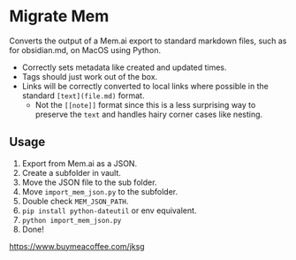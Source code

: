 # Migrate Mem

Converts the output of a Mem.ai export to standard markdown files, such as for obsidian.md, on MacOS using Python.

- Correctly sets metadata like created and updated times.
- Tags should just work out of the box.
- Links will be correctly converted to local links where possible in the standard `[text](file.md)` format.
  - Not the `[[note]]` format since this is a less surprising way to preserve the `text` and handles hairy corner cases like nesting.

## Usage

1. Export from Mem.ai as a JSON.
2. Create a subfolder in vault.
3. Move the JSON file to the sub folder.
4. Move `import_mem_json.py` to the subfolder.
5. Double check `MEM_JSON_PATH`.
6. `pip install python-dateutil` or env equivalent.
7. `python import_mem_json.py`
8. Done!

https://www.buymeacoffee.com/jksg
